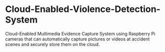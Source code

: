 # Cloud-Enabled-Violence-Detection-System
Cloud-Enabled Multimedia Evidence Capture System using Raspberry Pi cameras that can automatically capture pictures or videos at accident scenes and securely store them on the cloud.
